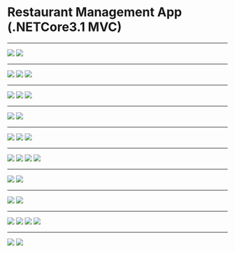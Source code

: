 # Restaurant Management App (.NETCore3.1 MVC)


<hr />
<img src="./Images/home">
<img src="./Images/logIn">

<hr/>
<img src="./Images/insertPerson">
<img src="./Images/editPerson">
<img src="./Images/viewPersons">

<hr/>
<img src="./Images/insertDiningTable">
<img src="./Images/editDiningTable">
<img src="./Images/viewDiningTables">

<hr/>
<img src="./Images/insertFoodType">
<img src="./Images/viewFoodTypes">

<hr/>
<img src="./Images/insertFood">
<img src="./Images/editFood">
<img src="./Images/viewFoods">

<hr/>
<img src="./Images/insertOrder">
<img src="./Images/editOrderDetail">
<img src="./Images/orderDetail">
<img src="./Images/orderDetails">

<hr/>
<img src="./Images/searchOrder">
<img src="./Images/noOrderError">

<hr/>
<img src="./Images/viewActiveOrder">
<img src="./Images/editOrder">

<hr/>
<img src="./Images/searchBill">
<img src="./Images/billDetails">
<img src="./Images/beforePay">
<img src="./Images/afterPay">


<hr />
<img src="./Images/viewAllOrders">
<img src="./Images/viewAllOrderDetails">



